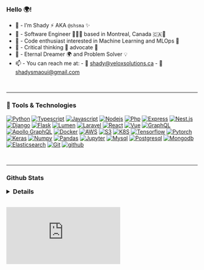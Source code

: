 <h3> Hello 🌍! </h3>

- 👋 - I’m Shady ⚡️ AKA `@shsma` ✨
- 🍁 - Software Engineer 👨🏻‍💻  based in Montreal, Canada 🇨🇦🍁
- 👾 - Code enthusiast interested in Machine Learning and MLOps 🤖
- 🤔 - Critical thinking 🌱 advocate 📢
- 💭 - Eternal Dreamer 🌍  and Problem Solver 💡
- 📫 - You can reach me at: - 📧 shady@veloxsolutions.ca -  📧  shadysmaoui@gmail.com

<br>
<hr>

### 🔧 Tools & Technologies

[![Python](https://img.shields.io/badge/python%20-%2314354C?&style=flat&logo=python&logoColor=white)](https://www.python.org/)
[![Typescript](https://img.shields.io/badge/typescript%20-%23007ACC?&style=flat&logo=typescript&logoColor=white)](https://www.typescriptlang.org/)
[![Javascript](https://img.shields.io/badge/javascript%20-%23323330?&style=flat&logo=javascript&logoColor=%23F7DF1E)](https://www.javascript.com/)
[![Nodejs](https://img.shields.io/badge/node.js-green?&style=flat&logo=node.js&logoColor=white)](https://nodejs.org/)
[![Php](https://img.shields.io/badge/php%20-%23007BCA?&style=flat&logo=php&logoColor=white)](https://www.php.net/)
[![Express](https://img.shields.io/badge/express-green?&style=flat&logo=express&logoColor=white)](https://expressjs.com/)
[![Nest.js](https://img.shields.io/badge/nestjs-ff69b4?&style=flat&logo=nestjs&logoColor=white)](https://nestjs.com/)
[![Django](https://img.shields.io/badge/django%20-%23092E20?&style=flat&logo=django&logoColor=white)](https://www.djangoproject.com/)
[![Flask](https://img.shields.io/badge/flask%20-%2314354C?&style=flat&logo=flask&logoColor=white)](https://flask.palletsprojects.com/)
[![Lumen](https://img.shields.io/badge/lumen-yellow?&style=flat&logo=lumen&logoColor=white)](https://lumen.laravel.com/)
[![Laravel](https://img.shields.io/badge/laravel-35495E?&style=flat&logo=laravel&ogoColor=white)](https://www.laravel.com/)
[![React](https://img.shields.io/badge/react%20-%2320232a?&style=flat&logo=react&logoColor=%2361DAFB)](https://reactjs.org/)
[![Vue](https://img.shields.io/badge/vue-35495E?&style=flat&logo=vue.js&logoColor=%4FC08D)](https://vuejs.org/)
[![GraphQL](https://img.shields.io/badge/graphql-E10098?&style=flat&logo=graphql&logoColor=white)](https://graphql.org/)
[![Apollo GraphQL](https://img.shields.io/badge/apollo%20graphql-6610f2?&style=flat&logo=apollo%20graphql&logoColor=white)](https://www.apollographql.com/)
[![Docker](https://img.shields.io/badge/docker%20-%230db7ed?&style=flat&logo=docker&logoColor=white)](https://www.docker.com/)
[![AWS](https://img.shields.io/badge/AWS%20-%23FF9900?&style=flat&logo=amazon-aws&logoColor=white)](https://aws.amazon.com/)
[![S3](https://img.shields.io/badge/S3-orange?&style=flat&logo=amazon-s3&logoColor=white)](https://aws.amazon.com/)
[![K8S](https://img.shields.io/badge/kubernetes%20-blue?&style=flat&logo=kubernetes&logoColor=white)](https://kubernetes.io/)
[![Tensorflow](https://img.shields.io/badge/tensorflow%20-orange?&style=flat&logo=tensorflow&logoColor=white)](https://www.tensorflow.org/)
[![Pytorch](https://img.shields.io/badge/pytorch-blueviolet?&style=flat&logo=pytorch&logoColor=white)](https://pytorch.org/)
[![Keras](https://img.shields.io/badge/keras-red?&style=flat&logo=keras&logoColor=white)](https://keras.io/)
[![Numpy](https://img.shields.io/badge/numpy-white?&style=flat&logo=numpy&logoColor=darkblue)](https://numpy.org/)
[![Pandas](https://img.shields.io/badge/pandas-lightgrey?&style=flat&logo=pandas&logoColor=pink)](https://pandas.pydata.org/)
[![Jupyter](https://img.shields.io/badge/Jupyter-white?&style=flat&logo=jupyter&logoColor=orange)](https://jupyter.org/)
[![Mysql](https://img.shields.io/badge/mysql-grey?&style=flat&logo=mysql&logoColor=white)](https://www.mysql.com/)
[![Postgresql](https://img.shields.io/badge/postgresql-lightgrey?&style=flat&logo=postgresql&logoColor=blue)](https://www.postgresql.org/)
[![Mongodb](https://img.shields.io/badge/mongodb-yellowgreen?&style=flat&logo=mongodb&logoColor=white)](https://www.mongodb.com/)
[![Elasticsearch](https://img.shields.io/badge/elasticsearch-lightblue?&style=flat&logo=elasticsearch&logoColor=white)](https://www.elastic.co/)
[![Git](https://img.shields.io/badge/git%20-%23F05033?&style=flat&logo=git&logoColor=white)](https://git-scm.com/)
[![github](https://img.shields.io/badge/github-grey?&style=flat&logo=github&logoColor=white)](https://github.com)








<br>
<hr>

### Github Stats  
<details>
  <summary style="font-size: 1.17em;">
    <strong>Details</strong>
  </summary>
  <img style="width:40%;" src="https://github-readme-stats.vercel.app/api?username=shsma&show_icons=true&theme=vue&count_private=true"/>
  <img style="width:50%;" src="https://github-readme-stats.vercel.app/api/top-langs/?username=shsma&theme=vue&langs_count=10&hide=html,php,blade,dockerfile&layout=compact&exclude_repo=delvelabs,shopyshop-workspace,ml-bg-seldon,ml-seldon,ml-cortex,shopyshop-django,dockerize-flask,python-courses"/>
</details>

<br>

[![Shady Smaoui is a Digital Consultant & Software Engineer.](https://www.thegearpage.net/board/index.php?media/batsignal.60474/full)](https://shadysmaoui.ca)

<!---
shsma/shsma is a ✨ special ✨ repository because its `README.md` (this file) appears on your GitHub profile.
You can click the Preview link to take a look at your changes.
--->
